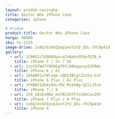 ```yaml
---
layout: produk-casinghp
title: Doctor Who iPhone Case
categories: iphone

# Produk
product-title: Doctor Who iPhone Case
harga: 90000
sku: hn-2225
image-drive: 1x8ql6ikDIpopIevY2tO_Q5L-7hC0p41d
gallery:
  - url: 1CBHGIclE8NQOwxrq7nNakvFEXofEIB_6
    title: iPhone 5 / 5s / SE
  - url: 1zofGTWd7YOD8Ggf9fi88Gqqnaj63IRAs
    title: iPhone 6 / 6s
  - url: 1EAANPjstWleq6-cQDS3BCgtZCn54-ScF
    title: iPhone 6 Plus / 6s Plus
  - url: 1PXBNfZdh4jReLrRV_MskXQg-QZ1iJ5cm
    title: iPhone 7 / 8
  - url: 1F0_U8iExRKU_mn7B23XtTtn36KCox29Y
    title: iPhone 7 Plus / 8 Plus
  - url: 1x8ql6ikDIpopIevY2tO_Q5L-7hC0p41d
    title: iPhone X
---
```

